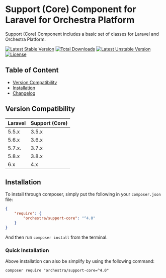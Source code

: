Support (Core) Component for Laravel for Orchestra Platform
==============

Support (Core) Component includes a basic set of classes for Laravel and Orchestra Platform.

[![Latest Stable Version](https://poser.pugx.org/orchestra/support-core/version)](https://packagist.org/packages/orchestra/support-core)
[![Total Downloads](https://poser.pugx.org/orchestra/support-core/downloads)](https://packagist.org/packages/orchestra/support-core)
[![Latest Unstable Version](https://poser.pugx.org/orchestra/support-core/v/unstable)](//packagist.org/packages/orchestra/support-core)
[![License](https://poser.pugx.org/orchestra/support-core/license)](https://packagist.org/packages/orchestra/support-core)

## Table of Content

* [Version Compatibility](#version-compatibility)
* [Installation](#installation)
* [Changelog](https://github.com/orchestral/support-core/releases)

## Version Compatibility

Laravel    | Support (Core)
:----------|:----------
 5.5.x     | 3.5.x
 5.6.x     | 3.6.x
 5.7.x.    | 3.7.x
 5.8.x     | 3.8.x
 6.x       | 4.x

## Installation

To install through composer, simply put the following in your `composer.json` file:

```json
{
    "require": {
        "orchestra/support-core": "^4.0"
    }
}
```

And then run `composer install` from the terminal.

### Quick Installation

Above installation can also be simplify by using the following command:

    composer require "orchestra/support-core=^4.0"
